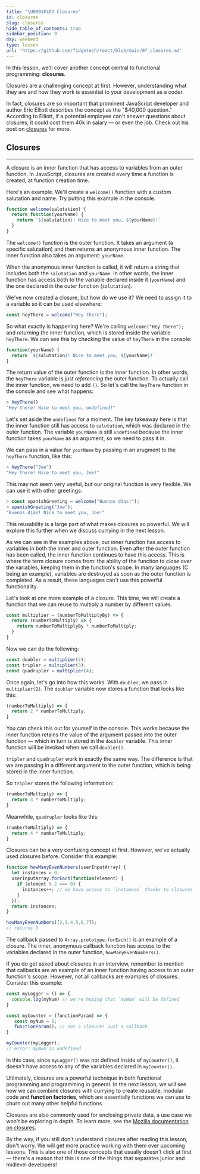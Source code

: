 ```yaml
---
title: "\U0001F4D3 Closures"
id: closures
slug: closures
hide_table_of_contents: true
sidebar_position: 9
day: weekend
type: lesson
url: 'https://github.com/fidgetech/react/blob/main/0f_closures.md'
---
```


In this lesson, we'll cover another concept central to functional programming: **closures**.

Closures are a challenging concept at first. However, understanding what they are and how they work is essential to your development as a coder.

In fact, closures are so important that prominent JavaScript developer and author Eric Elliott describes the concept as the "$40,000 question." According to Elliott, if a potential employee can't answer questions about closures, it could cost them 40k in salary — or even the job. Check out his post on [closures](https://medium.com/javascript-scene/master-the-javascript-interview-what-is-a-closure-b2f0d2152b36) for more.

## Closures
---

A closure is an inner function that has access to variables from an outer function. In JavaScript, closures are created every time a function is created, at function creation time.

Here's an example. We'll create a `welcome()` function with a custom salutation and name. Try putting this example in the console.

```javascript
function welcome(salutation) {
  return function(yourName) {
    return `${salutation}! Nice to meet you, ${yourName}!`
  }
}
```

The `welcome()` function is the outer function. It takes an argument (a specific salutation) and then returns an anonymous inner function. The inner function also takes an argument: `yourName`.

When the anonymous inner function is called, it will return a string that includes both the `salutation` and `yourName`. In other words, the inner function has access both to the variable declared inside it (`yourName`) and the one declared in the outer function (`salutation`).

We've now created a closure, but how do we use it? We need to assign it to a variable so it can be used elsewhere:

```javascript
const heyThere = welcome("Hey there");
```

So what exactly is happening here? We're calling `welcome("Hey there");` and _returning_ the inner function, which is stored inside the variable `heyThere`. We can see this by checking the value of `heyThere` in the console:

```javascript
function(yourName) {
  return `${salutation}! Nice to meet you, ${yourName}!`
}
```

The return value of the outer function is the inner function. In other words, the `heyThere` variable is just _referencing_ the outer function. To actually call the inner function, we need to add `()`. So let's call the `heyThere` function in the console and see what happens:


```javascript
> heyThere()
"Hey there! Nice to meet you, undefined!"
```

Let's set aside the `undefined` for a moment. The key takeaway here is that the inner function still has access to `salutation`, which was declared in the outer function. The variable `yourName` is still `undefined` because the inner function takes `yourName` as an argument, so we need to pass it in.

We can pass in a value for `yourName` by passing in an arugment to the `heyThere` function, like this:

```js
> heyThere("Joe")
"Hey there! Nice to meet you, Joe!"
```

This may not seem very useful, but our original function is very flexible. We can use it with other greetings:

```javascript
> const spanishGreeting = welcome("Buenos días!");
> spanishGreeting("Joe");
"Buenos días! Nice to meet you, Joe!"
```

This reusability is a large part of what makes closures so powerful. We will explore this further when we discuss currying in the next lesson.

As we can see in the examples above, our inner function has access to variables in both the inner and outer function. Even after the outer function has been called, the inner function continues to have this access. This is where the term closure comes from: the ability of the function to _close over_ the variables, keeping them in the function's scope. In many languages (C being an example), variables are destroyed as soon as the outer function is completed. As a result, these languages can't use this powerful functionality.

Let's look at one more example of a closure. This time, we will create a function that we can reuse to multiply a number by different values.

```js
const multiplier = (numberToMultiplyBy) => {
  return (numberToMultiply) => {
    return numberToMultiplyBy * numberToMultiply;
  }
}
```

Now we can do the following:

```js
const doubler = multiplier(2);
const tripler = multiplier(3);
const quadrupler = multiplier(4);
```

Once again, let's go into how this works. With `doubler`, we pass in `multiplier(2)`. The `doubler` variable now stores a function that looks like this:

```js
(numberToMultiply) => {
  return 2 * numberToMultiply;
}
```

You can check this out for yourself in the console. This works because the inner function retains the value of the argument passed into the outer function — which in turn is stored in the `doubler` variable. This inner function will be invoked when we call `doubler()`.

`tripler` and `quadrupler` work in exactly the same way. The difference is that we are passing in a different argument to the outer function, which is being stored in the inner function.

So `tripler` stores the following information: 

```js
(numberToMultiply) => {
  return 3 * numberToMultiply;
}
```

Meanwhile, `quadrupler` looks like this:

```js
(numberToMultiply) => {
  return 4 * numberToMultiply;
}
```

Closures can be a very confusing concept at first. However, we've actually used closures before. Consider this example:

```js
function howManyEvenNumbers(userInputArray) {
  let instances = 0;
  userInputArray.forEach(function(element) {
    if (element % 2 === 0) { 
      instances++; // we have access to `instances` thanks to closures
    }
  });
  return instances;
}

howManyEvenNumbers([2,3,4,5,6,7]);
// returns 3
```

The callback passed to `Array.prototype.forEach()` is an example of a closure. The inner, anonymous callback function has access to the variables declared in the outer function, `howManyEvenNumbers()`.

If you do get asked about closures in an interview, remember to mention that callbacks are an example of an inner function having access to an outer function's scope. However, not all callbacks are examples of closures. Consider this example:

```js
const myLogger = () => { 
  console.log(myNum) // we're hoping that `myNum` will be defined
}

const myCounter = (functionParam) => {
   const myNum = 1;
   functionParam(); // not a closure! Just a callback
}

myCounter(myLogger);
// error! myNum is undefined 
```

In this case, since `myLogger()` was not defined inside of `myCounter()`, it doesn't have access to any of the variables declared in `myCounter()`.

Ultimately, closures are a powerful technique in both functional programming and programming in general. In the next lesson, we will see how we can combine closures with currying to create reusable, modular code and **function factories**, which are essentially functions we can use to churn out many other helpful functions.

Closures are also commonly used for enclosing private data, a use case we won't be exploring in depth. To learn more, see the [Mozilla documentation on closures](https://developer.mozilla.org/en-US/docs/Web/JavaScript/Closures).

By the way, if you still don't understand closures after reading this lesson, don't worry. We will get more practice working with them over upcoming lessons. This is also one of those concepts that usually doesn't click at first — there's a reason that this is one of the things that separates junior and midlevel developers!
